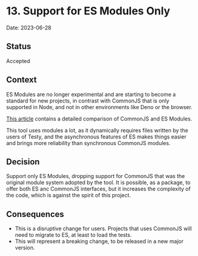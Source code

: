 # 13. Support for ES Modules Only

Date: 2023-06-28

## Status

Accepted

## Context

ES Modules are no longer experimental and are starting to become a standard for new projects, in contrast with CommonJS
that is only supported in Node, and not in other environments like Deno or the browser.

[This article](https://www.knowledgehut.com/blog/web-development/commonjs-vs-es-modules) contains a detailed comparison
of CommonJS and ES Modules.

This tool uses modules a lot, as it dynamically requires files written by the users of Testy, and the asynchronous
features of ES makes things easier and brings more reliability than synchronous CommonJS modules.

## Decision

Support only ES Modules, dropping support for CommonJS that was the original module system adopted by the tool.
It is possible, as a package, to offer both ES anc CommonJS interfaces, but it increases the complexity of the code,
which is against the spirit of this project.

## Consequences

* This is a disruptive change for users. Projects that uses CommonJS will need to migrate to ES, at least to load the
  tests.
* This will represent a breaking change, to be released in a new major version.
